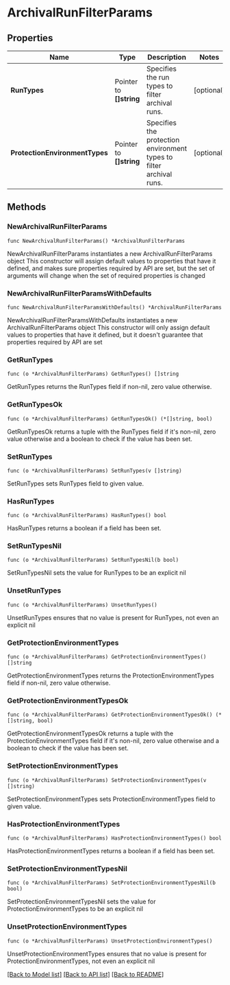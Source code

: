 # ArchivalRunFilterParams

## Properties

Name | Type | Description | Notes
------------ | ------------- | ------------- | -------------
**RunTypes** | Pointer to **[]string** | Specifies the run types to filter archival runs. | [optional] 
**ProtectionEnvironmentTypes** | Pointer to **[]string** | Specifies the protection environment types to filter archival runs. | [optional] 

## Methods

### NewArchivalRunFilterParams

`func NewArchivalRunFilterParams() *ArchivalRunFilterParams`

NewArchivalRunFilterParams instantiates a new ArchivalRunFilterParams object
This constructor will assign default values to properties that have it defined,
and makes sure properties required by API are set, but the set of arguments
will change when the set of required properties is changed

### NewArchivalRunFilterParamsWithDefaults

`func NewArchivalRunFilterParamsWithDefaults() *ArchivalRunFilterParams`

NewArchivalRunFilterParamsWithDefaults instantiates a new ArchivalRunFilterParams object
This constructor will only assign default values to properties that have it defined,
but it doesn't guarantee that properties required by API are set

### GetRunTypes

`func (o *ArchivalRunFilterParams) GetRunTypes() []string`

GetRunTypes returns the RunTypes field if non-nil, zero value otherwise.

### GetRunTypesOk

`func (o *ArchivalRunFilterParams) GetRunTypesOk() (*[]string, bool)`

GetRunTypesOk returns a tuple with the RunTypes field if it's non-nil, zero value otherwise
and a boolean to check if the value has been set.

### SetRunTypes

`func (o *ArchivalRunFilterParams) SetRunTypes(v []string)`

SetRunTypes sets RunTypes field to given value.

### HasRunTypes

`func (o *ArchivalRunFilterParams) HasRunTypes() bool`

HasRunTypes returns a boolean if a field has been set.

### SetRunTypesNil

`func (o *ArchivalRunFilterParams) SetRunTypesNil(b bool)`

 SetRunTypesNil sets the value for RunTypes to be an explicit nil

### UnsetRunTypes
`func (o *ArchivalRunFilterParams) UnsetRunTypes()`

UnsetRunTypes ensures that no value is present for RunTypes, not even an explicit nil
### GetProtectionEnvironmentTypes

`func (o *ArchivalRunFilterParams) GetProtectionEnvironmentTypes() []string`

GetProtectionEnvironmentTypes returns the ProtectionEnvironmentTypes field if non-nil, zero value otherwise.

### GetProtectionEnvironmentTypesOk

`func (o *ArchivalRunFilterParams) GetProtectionEnvironmentTypesOk() (*[]string, bool)`

GetProtectionEnvironmentTypesOk returns a tuple with the ProtectionEnvironmentTypes field if it's non-nil, zero value otherwise
and a boolean to check if the value has been set.

### SetProtectionEnvironmentTypes

`func (o *ArchivalRunFilterParams) SetProtectionEnvironmentTypes(v []string)`

SetProtectionEnvironmentTypes sets ProtectionEnvironmentTypes field to given value.

### HasProtectionEnvironmentTypes

`func (o *ArchivalRunFilterParams) HasProtectionEnvironmentTypes() bool`

HasProtectionEnvironmentTypes returns a boolean if a field has been set.

### SetProtectionEnvironmentTypesNil

`func (o *ArchivalRunFilterParams) SetProtectionEnvironmentTypesNil(b bool)`

 SetProtectionEnvironmentTypesNil sets the value for ProtectionEnvironmentTypes to be an explicit nil

### UnsetProtectionEnvironmentTypes
`func (o *ArchivalRunFilterParams) UnsetProtectionEnvironmentTypes()`

UnsetProtectionEnvironmentTypes ensures that no value is present for ProtectionEnvironmentTypes, not even an explicit nil

[[Back to Model list]](../README.md#documentation-for-models) [[Back to API list]](../README.md#documentation-for-api-endpoints) [[Back to README]](../README.md)


